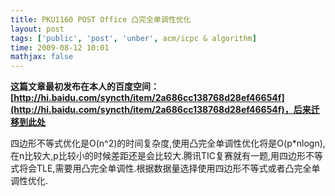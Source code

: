 ```yaml
---
title: PKU1160 POST Office 凸完全单调性优化
layout: post
tags: ['public', 'post', 'unber', acm/icpc & algorithm]
time: 2009-08-12 10:01
mathjax: false
---
```

<b>这篇文章最初发布在本人的百度空间：[http://hi.baidu.com/syncth/item/2a686cc138768d28ef46654f](http://hi.baidu.com/syncth/item/2a686cc138768d28ef46654f)，后来迁移到此处</b>

<p>四边形不等式优化是O(n^2)的时间复杂度,使用凸完全单调性优化将是O(p*nlogn),在n比较大,p比较小的时候差距还是会比较大.腾讯TIC复赛就有一题,用四边形不等式将会TLE,需要用凸完全单调性.根据数据量选择使用四边形不等式或者凸完全单调性优化.</p><p/>
